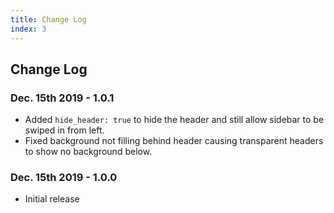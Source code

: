 ```yaml
---
title: Change Log
index: 3
---
```


## Change Log

### Dec. 15th 2019 - 1.0.1

- Added `hide_header: true` to hide the header and still allow sidebar to be swiped in from left.
- Fixed background not filling behind header causing transparent headers to show no background below.

### Dec. 15th 2019 - 1.0.0

- Initial release
